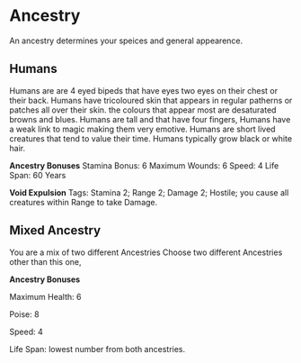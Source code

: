 

# Ancestry

An ancestry determines your speices and general appearence.


## Humans

Humans are are 4 eyed bipeds that have eyes two eyes on their chest or their
back. Humans have tricoloured skin that appears in regular patherns or patches
all over their skin. the colours that appear most are desaturated browns and
blues. Humans are tall and that have four fingers, Humans have a weak link to
magic making them very emotive. Humans are short lived creatures that tend to
value their time. Humans typically grow black or white hair.

**Ancestry Bonuses**
Stamina Bonus: 6
Maximum Wounds: 6
Speed: 4
Life Span: 60 Years

**Void Expulsion**
Tags: Stamina 2; Range 2; Damage 2; Hostile;
you cause all creatures within Range to take Damage.


## Mixed Ancestry

You are a mix of two different Ancestries Choose two different Ancestries other
than this one,

**Ancestry Bonuses**

Maximum Health: 6

Poise: 8

Speed: 4

Life Span: lowest number from both ancestries.

